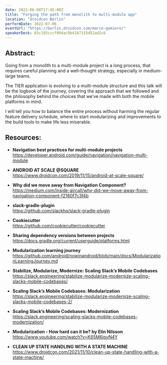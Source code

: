 ```yaml
---
date: 2022-06-08T17:45:00Z
title: "Forging the path from monolith to multi-module app"
location: "droidcon Berlin"
performDate: 2022-07-06
eventUrl: "https://berlin.droidcon.com/marco-gomiero/"
speakerDeck: 83c193cccf894ac9b41b7315d52ad2c6
---
```


## Abstract:
Going from a monolith to a multi-module project is a long process, that requires careful planning and a well-thought strategy, especially in medium-large teams.

The TIER application is evolving to a multi-module structure and this talk will be the logbook of the journey, covering the approach that we followed and the philosophy behind the choices that we’ve made with both the mobile platforms in mind.

I will tell you how to balance the entire process without harming the regular feature delivery schedule, where to start modularizing and improvements to the build tools to make life less miserable.


## Resources: 

- **Navigation best practices for multi-module projects**\
    https://developer.android.com/guide/navigation/navigation-multi-module

- **ANDROID AT SCALE @SQUARE**\
    https://www.droidcon.com/2019/11/15/android-at-scale-square/

- **Why did we move away from Navigation Component?**\
    https://medium.com/inside-aircall/why-did-we-move-away-from-navigation-component-f2160f7c3f4b

- **slack-gradle-plugin**\
    https://github.com/slackhq/slack-gradle-plugin

- **Cookiecutter**\
    https://github.com/cookiecutter/cookiecutter

- **Sharing dependency versions between projects**\
    https://docs.gradle.org/current/userguide/platforms.html

- **Modularization learning journey**\
    https://github.com/android/nowinandroid/blob/main/docs/ModularizationLearningJourney.md

- **Stabilize, Modularize, Modernize: Scaling Slack’s Mobile Codebases**\
    https://slack.engineering/stabilize-modularize-modernize-scaling-slacks-mobile-codebases/

- **Scaling Slack’s Mobile Codebases: Modularization**\
    https://slack.engineering/stabilize-modularize-modernize-scaling-slacks-mobile-codebases-2/

- **Scaling Slack’s Mobile Codebases: Modernization**\
    https://slack.engineering/scaling-slacks-mobile-codebases-modernization/

- **Modularization - How hard can it be? by Elin Nilsson**\
    https://www.youtube.com/watch?v=K65M6jpyN4Y

- **CLEAN UP STATE HANDLING WITH A STATE MACHINE**\
    https://www.droidcon.com/2021/11/10/clean-up-state-handling-with-a-state-machine/